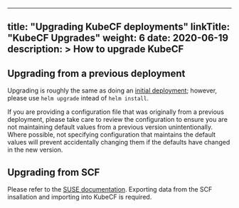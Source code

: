 
---
title: "Upgrading KubeCF deployments"
linkTitle: "KubeCF Upgrades"
weight: 6
date: 2020-06-19
description: >
  How to upgrade KubeCF
---

## Upgrading from a previous deployment

Upgrading is roughly the same as doing an [initial deployment]; however, please
use `helm upgrade` intead of `helm install`.

If you are providing a configuration file that was originally from a previous
deployment, please take care to review the configuration to ensure you are not
maintaining default values from a previous version unintentionally.  Where
possible, not specifying configuration that maintains the default values will
prevent accidentally changing them if the defaults have changed in the new
version.

[initial deployment]: https://kubecf.suse.dev/docs/deployment/kubernetes-deploy/

## Upgrading from SCF

Please refer to the [SUSE documentation].  Exporting data from the SCF
insallation and importing into KubeCF is required.

[SUSE documentation]: https://documentation.suse.com/suse-cap/2.0/html/cap-guides/cha-cap-upgrade.html
